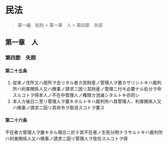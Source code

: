 # 民法

> 第一編　総則 > 第一章　人 > 第四節　失踪

## 第一章　人

### 第四節　失踪

#### 第二十五条

1. 従来ノ住所又ハ居所ヲ去リタル者カ其財産ノ管理人ヲ置カサリシトキハ裁判所ハ利害関係人又ハ検事ノ請求ニ因リ其財産ノ管理ニ付キ必要ナル処分ヲ命スルコトヲ得本人ノ不在中管理人ノ権限カ消滅シタルトキ亦同シ
2. 本人カ後日ニ至リ管理人ヲ置キタルトキハ裁判所ハ其管理人、利害関係人又ハ検事ノ請求ニ因リ其命令ヲ取消スコトヲ要ス

#### 第二十六条

不在者カ管理人ヲ置キタル場合ニ於テ其不在者ノ生死分明ナラサルトキハ裁判所ハ利害関係人又ハ検事ノ請求ニ因リ管理人ヲ改任スルコトヲ得
